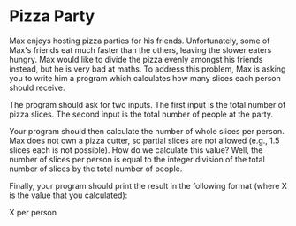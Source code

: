 # Pizza Party

Max enjoys hosting pizza parties for his friends. Unfortunately, some of Max's friends eat much faster than the others, leaving the slower eaters hungry. Max would like to divide the pizza evenly amongst his friends instead, but he is very bad at maths. To address this problem, Max is asking you to write him a program which calculates how many slices each person should receive.

The program should ask for two inputs. The first input is the total number of pizza slices. The second input is the total number of people at the party.

Your program should then calculate the number of whole slices per person. Max does not own a pizza cutter, so partial slices are not allowed (e.g., 1.5 slices each is not possible). How do we calculate this value? Well, the number of slices per person is equal to the integer division of the total number of slices by the total number of people.

Finally, your program should print the result in the following format (where X is the value that you calculated):

X per person